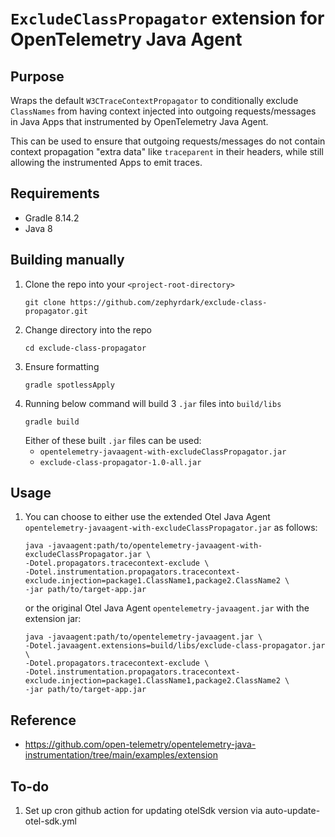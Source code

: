 # `ExcludeClassPropagator` extension for OpenTelemetry Java Agent

## Purpose
Wraps the default `W3CTraceContextPropagator` to conditionally exclude `ClassNames` from having context injected into outgoing requests/messages in Java Apps that instrumented by OpenTelemetry Java Agent.

This can be used to ensure that outgoing requests/messages do not contain context propagation "extra data" like `traceparent` in their headers, while still allowing the instrumented Apps to emit traces.

## Requirements
- Gradle 8.14.2
- Java 8

## Building manually
1. Clone the repo into your `<project-root-directory>`
    ```
    git clone https://github.com/zephyrdark/exclude-class-propagator.git
    ```
2. Change directory into the repo
    ```
    cd exclude-class-propagator
    ```
3. Ensure formatting 
    ```
    gradle spotlessApply
    ```
4. Running below command will build 3 `.jar` files into `build/libs`
    ```
    gradle build
    ```
    Either of these built `.jar` files can be used:
    - `opentelemetry-javaagent-with-excludeClassPropagator.jar`
    - `exclude-class-propagator-1.0-all.jar`


## Usage
1. You can choose to either use the extended Otel Java Agent `opentelemetry-javaagent-with-excludeClassPropagator.jar` as follows:
    ```
    java -javaagent:path/to/opentelemetry-javaagent-with-excludeClassPropagator.jar \
    -Dotel.propagators.tracecontext-exclude \
    -Dotel.instrumentation.propagators.tracecontext-exclude.injection=package1.ClassName1,package2.ClassName2 \
    -jar path/to/target-app.jar
    ```
    or the original Otel Java Agent `opentelemetry-javaagent.jar` with the extension jar: 

    ```
    java -javaagent:path/to/opentelemetry-javaagent.jar \
    -Dotel.javaagent.extensions=build/libs/exclude-class-propagator.jar \
    -Dotel.propagators.tracecontext-exclude \
    -Dotel.instrumentation.propagators.tracecontext-exclude.injection=package1.ClassName1,package2.ClassName2 \
    -jar path/to/target-app.jar
    ```


## Reference
- https://github.com/open-telemetry/opentelemetry-java-instrumentation/tree/main/examples/extension


## To-do
1. Set up cron github action for updating otelSdk version via auto-update-otel-sdk.yml